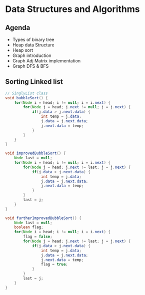 # Data Structures and Algorithms

## Agenda
* Types of binary tree
* Heap data Structure
* Heap sort
* Graph introduction
* Graph Adj Matrix implementation
* Graph DFS & BFS

## Sorting Linked list

```Java
// SinglyList class
void bubbleSort() {
	for(Node i = head; i != null; i = i.next) {
		for(Node j = head; j.next != null; j = j.next) {
			if(j.data > j.next.data) {
				int temp = j.data;
				j.data = j.next.data;
				j.next.data = temp;
			}
		}
	}
}

void improvedBubbleSort() {
	Node last = null;
	for(Node i = head; i != null; i = i.next) {
		for(Node j = head; j.next != last; j = j.next) {
			if(j.data > j.next.data) {
				int temp = j.data;
				j.data = j.next.data;
				j.next.data = temp;
			}
		}
		last = j;
	}
}

void furtherImprovedBubbleSort() {
	Node last = null;
	boolean flag;
	for(Node i = head; i != null; i = i.next) {
		flag = false;
		for(Node j = head; j.next != last; j = j.next) {
			if(j.data > j.next.data) {
				int temp = j.data;
				j.data = j.next.data;
				j.next.data = temp;
				flag = true;
			}
		}
		last = j;
	}
}
```

